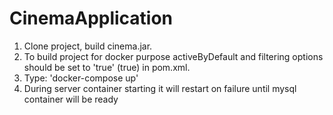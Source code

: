 # CinemaApplication
 
1. Clone project, build cinema.jar.
2. To build project for docker purpose activeByDefault and filtering options  should be set to 'true' (<activeByDefault>true</activeByDefault>) in pom.xml.
3. Type: 'docker-compose up'
4. During server container starting it will restart on failure until mysql container will be ready
			

